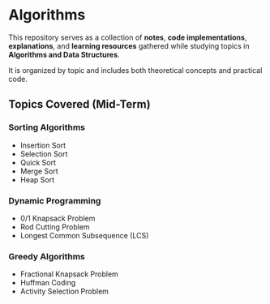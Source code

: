 # Algorithms

This repository serves as a collection of **notes**, **code implementations**, **explanations**, and **learning resources** gathered while studying topics in **Algorithms and Data Structures**.

It is organized by topic and includes both theoretical concepts and practical code.



## Topics Covered (Mid-Term)

### Sorting Algorithms
- Insertion Sort
- Selection Sort
- Quick Sort
- Merge Sort
- Heap Sort

### Dynamic Programming
- 0/1 Knapsack Problem
- Rod Cutting Problem
- Longest Common Subsequence (LCS)

### Greedy Algorithms
- Fractional Knapsack Problem
- Huffman Coding
- Activity Selection Problem